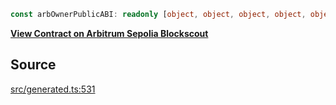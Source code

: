 ```ts
const arbOwnerPublicABI: readonly [object, object, object, object, object, object, object, object];
```

[**View Contract on Arbitrum Sepolia Blockscout**](https://sepolia-explorer.arbitrum.io/address/0x000000000000000000000000000000000000006b)

## Source

[src/generated.ts:531](https://github.com/OffchainLabs/arbitrum-orbit-sdk/blob/efea61c53fc08d3a6a336315cc447bc7613aada5/src/generated.ts#L531)
